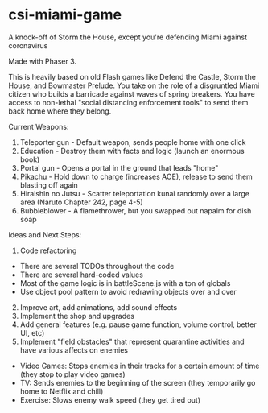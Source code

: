 # csi-miami-game
A knock-off of Storm the House, except you're defending Miami against coronavirus

Made with Phaser 3.

This is heavily based on old Flash games like Defend the Castle, Storm the House, and Bowmaster Prelude. 
You take on the role of a disgruntled Miami citizen who builds a barricade against waves of spring breakers.
You have access to non-lethal "social distancing enforcement tools" to send them back home where they belong.

Current Weapons:
1) Teleporter gun - Default weapon, sends people home with one click
2) Education - Destroy them with facts and logic (launch an enormous book)
3) Portal gun - Opens a portal in the ground that leads "home"
4) Pikachu - Hold down to charge (increases AOE), release to send them blasting off again
5) Hiraishin no Jutsu - Scatter teleportation kunai randomly over a large area (Naruto Chapter 242, page 4-5)
6) Bubbleblower - A flamethrower, but you swapped out napalm for dish soap

Ideas and Next Steps:
1) Code refactoring
- There are several TODOs throughout the code
- There are several hard-coded values
- Most of the game logic is in battleScene.js with a ton of globals
- Use object pool pattern to avoid redrawing objects over and over
2) Improve art, add animations, add sound effects
3) Implement the shop and upgrades
4) Add general features (e.g. pause game function, volume control, better UI, etc)
5) Implement "field obstacles" that represent quarantine activities and have various affects on enemies
- Video Games: Stops enemies in their tracks for a certain amount of time (they stop to play video games)
- TV: Sends enemies to the beginning of the screen (they temporarily go home to Netflix and chill)
- Exercise: Slows enemy walk speed (they get tired out)
